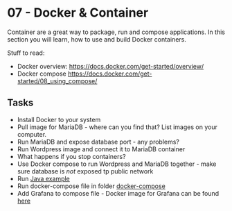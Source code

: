 # 07 - Docker & Container

Container are a great way to package, run and compose applications. In this section you will learn, how to use and build Docker containers.

Stuff to read:

* Docker overview: https://docs.docker.com/get-started/overview/
* Docker compose https://docs.docker.com/get-started/08_using_compose/


## Tasks

* Install Docker to your system
* Pull image for MariaDB - where can you find that? List images on your computer.
* Run MariaDB and expose database port - any problems?
* Run Wordpress image and connect it to MariaDB container
* What happens if you stop containers?
* Use Docker compose to run Wordpress and MariaDB together - make sure database is _not_ exposed tp public network
* Run [Java example](java_example/Readme.md)
* Run docker-compose file in folder [docker-compose](docker-compose/docker-compose.yaml)
* Add Grafana to compose file - Docker image for Grafana can be found [here](https://hub.docker.com/r/grafana/grafana)